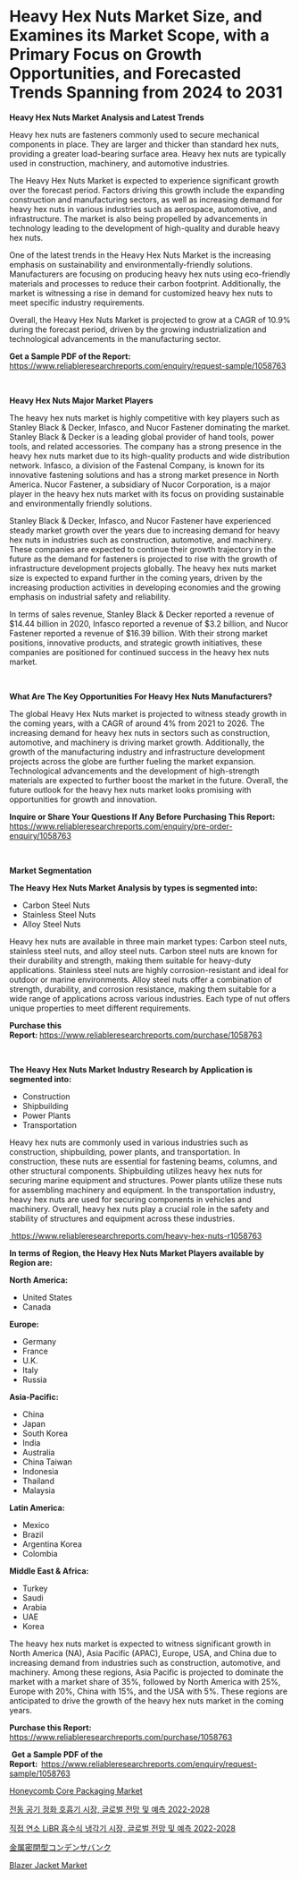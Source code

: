 <p><h1>Heavy Hex Nuts Market Size, and Examines its Market Scope, with a Primary Focus on Growth Opportunities, and Forecasted Trends Spanning from 2024 to 2031</h1></p><p><strong>Heavy Hex Nuts Market Analysis and Latest Trends</strong></p>
<p><p>Heavy hex nuts are fasteners commonly used to secure mechanical components in place. They are larger and thicker than standard hex nuts, providing a greater load-bearing surface area. Heavy hex nuts are typically used in construction, machinery, and automotive industries.</p><p>The Heavy Hex Nuts Market is expected to experience significant growth over the forecast period. Factors driving this growth include the expanding construction and manufacturing sectors, as well as increasing demand for heavy hex nuts in various industries such as aerospace, automotive, and infrastructure. The market is also being propelled by advancements in technology leading to the development of high-quality and durable heavy hex nuts.</p><p>One of the latest trends in the Heavy Hex Nuts Market is the increasing emphasis on sustainability and environmentally-friendly solutions. Manufacturers are focusing on producing heavy hex nuts using eco-friendly materials and processes to reduce their carbon footprint. Additionally, the market is witnessing a rise in demand for customized heavy hex nuts to meet specific industry requirements.</p><p>Overall, the Heavy Hex Nuts Market is projected to grow at a CAGR of 10.9% during the forecast period, driven by the growing industrialization and technological advancements in the manufacturing sector.</p></p>
<p><strong>Get a Sample PDF of the Report:&nbsp;</strong> <a href="https://www.reliableresearchreports.com/enquiry/request-sample/1058763">https://www.reliableresearchreports.com/enquiry/request-sample/1058763</a></p>
<p>&nbsp;</p>
<p><strong>Heavy Hex Nuts Major Market Players</strong></p>
<p><p>The heavy hex nuts market is highly competitive with key players such as Stanley Black & Decker, Infasco, and Nucor Fastener dominating the market. Stanley Black & Decker is a leading global provider of hand tools, power tools, and related accessories. The company has a strong presence in the heavy hex nuts market due to its high-quality products and wide distribution network. Infasco, a division of the Fastenal Company, is known for its innovative fastening solutions and has a strong market presence in North America. Nucor Fastener, a subsidiary of Nucor Corporation, is a major player in the heavy hex nuts market with its focus on providing sustainable and environmentally friendly solutions.</p><p>Stanley Black & Decker, Infasco, and Nucor Fastener have experienced steady market growth over the years due to increasing demand for heavy hex nuts in industries such as construction, automotive, and machinery. These companies are expected to continue their growth trajectory in the future as the demand for fasteners is projected to rise with the growth of infrastructure development projects globally. The heavy hex nuts market size is expected to expand further in the coming years, driven by the increasing production activities in developing economies and the growing emphasis on industrial safety and reliability.</p><p>In terms of sales revenue, Stanley Black & Decker reported a revenue of $14.44 billion in 2020, Infasco reported a revenue of $3.2 billion, and Nucor Fastener reported a revenue of $16.39 billion. With their strong market positions, innovative products, and strategic growth initiatives, these companies are positioned for continued success in the heavy hex nuts market.</p></p>
<p>&nbsp;</p>
<p><strong>What Are The Key Opportunities For Heavy Hex Nuts Manufacturers?</strong></p>
<p><p>The global Heavy Hex Nuts market is projected to witness steady growth in the coming years, with a CAGR of around 4% from 2021 to 2026. The increasing demand for heavy hex nuts in sectors such as construction, automotive, and machinery is driving market growth. Additionally, the growth of the manufacturing industry and infrastructure development projects across the globe are further fueling the market expansion. Technological advancements and the development of high-strength materials are expected to further boost the market in the future. Overall, the future outlook for the heavy hex nuts market looks promising with opportunities for growth and innovation.</p></p>
<p><strong>Inquire or Share Your Questions If Any Before Purchasing This Report:</strong> <a href="https://www.reliableresearchreports.com/enquiry/pre-order-enquiry/1058763">https://www.reliableresearchreports.com/enquiry/pre-order-enquiry/1058763</a></p>
<p>&nbsp;</p>
<p><strong>Market Segmentation</strong></p>
<p><strong>The Heavy Hex Nuts Market Analysis by types is segmented into:</strong></p>
<p><ul><li>Carbon Steel Nuts</li><li>Stainless Steel Nuts</li><li>Alloy Steel Nuts</li></ul></p>
<p><p>Heavy hex nuts are available in three main market types: Carbon steel nuts, stainless steel nuts, and alloy steel nuts. Carbon steel nuts are known for their durability and strength, making them suitable for heavy-duty applications. Stainless steel nuts are highly corrosion-resistant and ideal for outdoor or marine environments. Alloy steel nuts offer a combination of strength, durability, and corrosion resistance, making them suitable for a wide range of applications across various industries. Each type of nut offers unique properties to meet different requirements.</p></p>
<p><strong>Purchase this Report:&nbsp;</strong><a href="https://www.reliableresearchreports.com/purchase/1058763">https://www.reliableresearchreports.com/purchase/1058763</a></p>
<p>&nbsp;</p>
<p><strong>The Heavy Hex Nuts Market Industry Research by Application is segmented into:</strong></p>
<p><ul><li>Construction</li><li>Shipbuilding</li><li>Power Plants</li><li>Transportation</li></ul></p>
<p><p>Heavy hex nuts are commonly used in various industries such as construction, shipbuilding, power plants, and transportation. In construction, these nuts are essential for fastening beams, columns, and other structural components. Shipbuilding utilizes heavy hex nuts for securing marine equipment and structures. Power plants utilize these nuts for assembling machinery and equipment. In the transportation industry, heavy hex nuts are used for securing components in vehicles and machinery. Overall, heavy hex nuts play a crucial role in the safety and stability of structures and equipment across these industries.</p></p>
<p><a href="https://www.reliableresearchreports.com/heavy-hex-nuts-r1058763">&nbsp;https://www.reliableresearchreports.com/heavy-hex-nuts-r1058763</a></p>
<p><strong>In terms of Region, the Heavy Hex Nuts Market Players available by Region are:</strong></p>
<p>
    <p> <strong> North America: </strong>
        <ul>
            <li>United States</li>
            <li>Canada</li>
        </ul>
        </p> 
    <p> <strong> Europe: </strong>
        <ul>
            <li>Germany</li>
            <li>France</li>
            <li>U.K.</li>
            <li>Italy</li>
            <li>Russia</li>
        </ul>
        </p> 
    <p> <strong> Asia-Pacific: </strong>
        <ul>
            <li>China</li>
            <li>Japan</li>
            <li>South Korea</li>
            <li>India</li>
            <li>Australia</li>
            <li>China Taiwan</li>
            <li>Indonesia</li>
            <li>Thailand</li>
            <li>Malaysia</li>
        </ul>
        </p> 
    <p> <strong> Latin America: </strong>
        <ul>
            <li>Mexico</li>
            <li>Brazil</li>
            <li>Argentina Korea</li>
            <li>Colombia</li>
        </ul>
        </p> 
    <p> <strong> Middle East & Africa: </strong>
        <ul>
            <li>Turkey</li>
            <li>Saudi</li>
            <li>Arabia</li>
            <li>UAE</li>
            <li>Korea</li>
        </ul>
    </p>
    </p>
<p><p>The heavy hex nuts market is expected to witness significant growth in North America (NA), Asia Pacific (APAC), Europe, USA, and China due to increasing demand from industries such as construction, automotive, and machinery. Among these regions, Asia Pacific is projected to dominate the market with a market share of 35%, followed by North America with 25%, Europe with 20%, China with 15%, and the USA with 5%. These regions are anticipated to drive the growth of the heavy hex nuts market in the coming years.</p></p>
<p><strong>Purchase this Report: </strong><a href="https://www.reliableresearchreports.com/purchase/1058763">https://www.reliableresearchreports.com/purchase/1058763</a></p>
<p>&nbsp;<strong>Get a Sample PDF of the Report:&nbsp;&nbsp;</strong><a href="https://www.reliableresearchreports.com/enquiry/request-sample/1058763">https://www.reliableresearchreports.com/enquiry/request-sample/1058763</a></p>
<p><strong></strong></p>
<p><p><a href="https://github.com/angelajermaine/Market-Research-Report-List-4/blob/main/honeycomb-core-packaging-market.md">Honeycomb Core Packaging Market</a></p><p><a href="https://github.com/mduzzalmduzzal601/Market-Research-Report-List-1/blob/main/3389764131420.md">전동 공기 정화 호흡기 시장, 글로벌 전망 및 예측 2022-2028</a></p><p><a href="https://github.com/rick7624/Market-Research-Report-List-2/blob/main/5793245131419.md">직접 연소 LiBR 흡수식 냉각기 시장, 글로벌 전망 및 예측 2022-2028</a></p><p><a href="https://medium.com/@novabrown3922024/%E9%87%91%E5%B1%9E%E8%A3%BD%E3%81%AE%E9%9B%BB%E8%A7%A3%E3%82%B3%E3%83%B3%E3%83%87%E3%83%B3%E3%82%B5%E3%83%90%E3%83%B3%E3%82%AF%E5%B8%82%E5%A0%B4%E3%82%A4%E3%83%B3%E3%82%B5%E3%82%A4%E3%83%88-%E5%B8%82%E5%A0%B4%E5%8B%95%E5%90%91-%E6%88%90%E9%95%B7-2024%E5%B9%B4%E3%81%8B%E3%82%892031%E5%B9%B4%E3%81%BE%E3%81%A7%E3%81%AE%E4%BA%88%E6%B8%AC-110ae90d0f26">金属密閉型コンデンサバンク</a></p><p><a href="https://www.linkedin.com/pulse/blazer-jacket-market-share-new-trends-analysis-its-type-application-fdblc?trackingId=UtVhOCYC2zBPoPjOhgHMuA%3D%3D">Blazer Jacket Market</a></p></p>